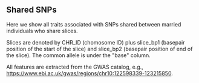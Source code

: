 ## Shared SNPs  

Here we show all traits associated with SNPs shared between married individuals who share slices.

Slices are denoted by CHR_ID (chomosome ID) plus slice_bp1 (basepair position of the start of the slice) and slice_bp2 (basepair position of end of the slice). The common allele is under the "base" column.

All features are extracted from the GWAS catalog, e.g., https://www.ebi.ac.uk/gwas/regions/chr10:122598339-123215850.

